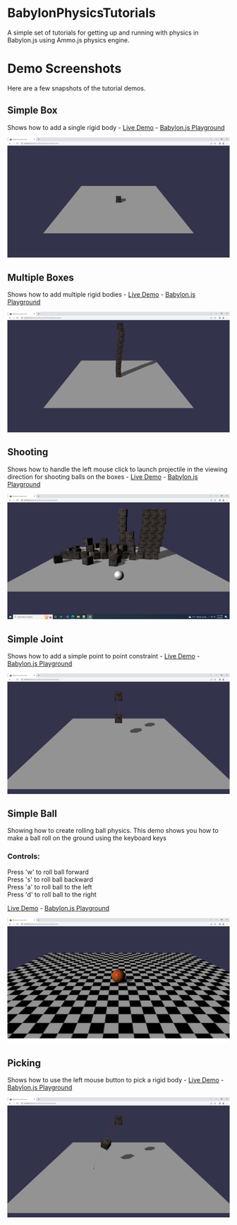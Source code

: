 # BabylonPhysicsTutorials
A simple set of tutorials for getting up and running with physics in Babylon.js using Ammo.js physics engine.

Demo Screenshots
================
Here are a few snapshots of the tutorial demos.

## Simple Box
Shows how to add a single rigid body - <a href="https://raw.githack.com/mmmovania/BabylonPhysicsTutorials/master/SimpleBox.html" target="_blank">Live Demo</a> - 
<a href="https://playground.babylonjs.com/#KPZCU8">Babylon.js Playground</a>

![alt text](images/SimpleBox.png "Simple Box")

## Multiple Boxes
Shows how to add multiple rigid bodies - <a href="https://raw.githack.com/mmmovania/BabylonPhysicsTutorials/master/MultipleBoxes.html" target="_blank">Live Demo</a> - <a href="https://playground.babylonjs.com/#8P4W9T">Babylon.js Playground</a>

![alt text](images/MultipleBoxes.png "Multiple Boxes")

## Shooting
Shows how to handle the left mouse click to launch projectile in the viewing direction for shooting balls on the boxes - <a href="https://raw.githack.com/mmmovania/BabylonPhysicsTutorials/master/Shooting.html" target="_blank">Live Demo</a> - <a href="https://playground.babylonjs.com/#VSB2WG">Babylon.js Playground</a>

![alt text](images/Shooting.png "Shooting")

## Simple Joint
Shows how to add a simple point to point constraint - <a href="https://raw.githack.com/mmmovania/BabylonPhysicsTutorials/master/SimpleJoint.html" target="_blank">Live Demo</a> - <a href="https://playground.babylonjs.com/#BPLMNR">Babylon.js Playground</a>

![alt text](images/SimpleJoint.png "Simple Joint")

## Simple Ball
Showing how to create rolling ball physics. This demo shows you how to make a ball roll on the ground using the keyboard keys

### Controls:
Press 'w' to roll ball forward</br>
Press 's' to roll ball backward</br>
Press 'a' to roll ball to the left</br>
Press 'd' to roll ball to the right</br>

<a href="https://raw.githack.com/mmmovania/BabylonPhysicsTutorials/master/SimpleBall.html" target="_blank">Live Demo</a> - <a href="https://playground.babylonjs.com/#QPFZNY">Babylon.js Playground</a>

![alt text](images/SimpleBall.png "Simple Ball")

## Picking
Shows how to use the left mouse button to pick a rigid body - <a href="https://raw.githack.com/mmmovania/BabylonPhysicsTutorials/master/Picking.html" target="_blank">Live Demo</a> - <a href="https://playground.babylonjs.com/#UASVC5">Babylon.js Playground</a>

![alt text](images/Picking.png "Picking")
